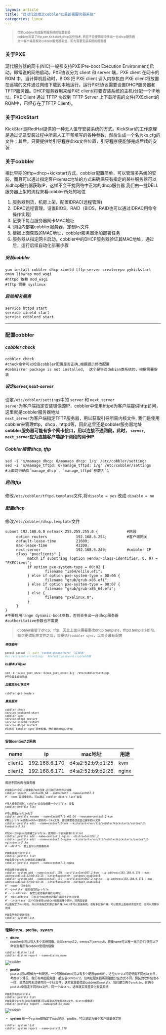 ```yaml
---
layout: article
title: "自动化运维之cobbler批量部署服务器系统"
categories: linux
---
```

><small><small>借助cobbler完成服务器系统的批量安装  
cobbler封装了tftp,pxe,kickstart,dhcp这些技术, 而且不会使网段中多出一台dhcp服务器  
文中客户端是相对cobbler服务器来说，即为需要安装系统的服务器</small></small>  

### 关于PXE
现代服务器的网卡(NIC)一般都支持PXE(Pre-boot Execution Environment)启动。即常说的网络启动。PXE协议分为 client 和 server 端，PXE client 在网卡的 ROM 中，当计算机启动时，BIOS 把 PXE client 调入内存执由 PXE client将放置在远端的文件通过网络下载到本地运行。运行PXE协议需要设置DHCP服务器和TFTP服务器。DHCP服务器用来给PXE client(将要安装系统的主机)分配一个IP地址。PXE Client 通过 TFTP 协议到 TFTP Server 上下载所需的文件(PXEclient的ROM中，已经存在了TFTP Client)。

### 关于KickStart
KickStart是RedHat提供的一种无人值守安装系统的方式。KickStart的工作原理是通过记录安装过程中所需人工干预填写的各种参数，然后生成一个名为ks.cfg的文件；其后，只要提供给引导程序此ks文件位置，引导程序便能够完成后续的安装

### 关于cobbler
相比早期的tftp+dhcp+kickstart方式，cobbler配置简单，可以管理多系统的安装，而且可以通过指定客户端mac地址的方式来确保只有指定的某些服务器可以从dhcp服务器获取IP，这样不会干扰网络中正常的dhcp服务器
我们由一批DELL服务器上架的流程来看cobbler所处的地位

1. 服务器到货，机房上架，配置IDRAC(远程管理)
1. IDRAC远程管理，设置BIOS，RAID（BIOS，RAID也可以通过IDRAC用命令操作实现）
1. 记录下每台服务器网卡MAC地址
1. 网段内部署cobbler服务器，定制ks文件
1. 根据上面获取的MAC地址，cobbler服务器添加部署任务
1. 服务器从指定网卡启动，cobbler中的DHCP服务器验证其MAC地址，通过后，运行后续自动化部署步骤

##### 安装cobbler
``` shell
yum install cobbler dhcp xinetd tftp-server createrepo pykickstart cman libwrap mod_wsgi
#httpd 依赖 mod_wsgi
#tftp 需要 syslinux
```

##### 启动相关服务  
``` shell
service httpd start
service xinetd start
service cobblerd start
```

------

### 配置cobbler  

##### cobbler check  
``` shell
cobbler check
#check命令可以检查cobbler配置是否正确,根据提示修改配置
#debmirror package is not installed,  这个是针对debian类系统的，根据需要安装
```

##### 设定server,next-server
设定`/etc/cobbler/settings`中的 `server` 和 `next_server`  
`server`为客户端指定安装镜像源IP，cobbler中使用httpd为客户端提供http访问，这里就是cobbler服务器地址  
`next_server`为客户端指定TFTP服务器，用以获取引导所需内核文件, 我们是使用cobbler来管理tftp，dhcp，httpd等，因此这里还是cobbler服务器地址  
**cobbler服务器可能有多个网卡接口，用以连接不通网段，此时， `server`, `next_server`应为连接客户端那个网段的网卡IP**

##### Cobbler接管dhcp, tftp  
``` shell
sed -i 's/manage_dhcp: 0/manage_dhcp: 1/g' /etc/cobbler/settings
sed -i 's/manage_tftpd: 0/manage_tftpd: 1/g' /etc/cobbler/settings
#上面两行确保`manage_dhcp`, `manage_tftpd`参数为`1`
```

##### 启用tftp
修改`/etc/cobbler/tftpd.template`文件,将`disable = yes` 改成 `disable = no`

##### 配置dhcp
修改`/etc/cobbler/dhcp.template`文件

``` shell
subnet 192.168.6.0 netmask 255.255.255.0 {             #网段
     option routers             192.168.6.254;         #客户端网关
     default-lease-time         21600;
     max-lease-time             43200;
     next-server                192.168.6.249;         #cobbler IP
     class "pxeclients" {
          match if substring (option vendor-class-identifier, 0, 9) = "PXEClient";
          if option pxe-system-type = 00:02 {
                  filename "ia64/elilo.efi";
          } else if option pxe-system-type = 00:06 {
                  filename "grub/grub-x86.efi";
          } else if option pxe-system-type = 00:07 {
                  filename "grub/grub-x86_64.efi";
          } else {
                  filename "pxelinux.0";
          }
     }
}
#不要启用range dynamic-boot参数，否则会多出一台dhcp服务器
#authoritative参数也不需要
```

><small>cobbler接管了dhcp，tftp，因此上面只需要更改dhcp.template，tftpd.template即可，每次更改配置文件之后，需要执行`cobbler sync`，以同步最新配置<small>

##### 修改密码
``` bash
penssl passwd -1 -salt 'random-phrase-here' '123456'
#vi /etc/cobbler/settings 　#default_password_crypted参数
```

##### ks脚本关闭pxe  
``` shell
sed -i 's/pxe_just_once: 0/pxe_just_once: 1/g' /etc/cobbler/settings
#不会重复安装系统
```

##### 加载启动引导文件
``` shell
cobbler get-loaders
```

##### 重启服务  
``` shell
cobbler check
service cobblerd start
cobbler sync
service httpd restart
service xinetd restart
service dhcpd restart
#先执行`cobbler sync`同步配置，然后重启dhcp,tftp
```

------

### 安装centos7.2系统

name  | ip  | mac地址  | 用途 
--------- | -------- | -------- | --------
client1  | 192.168.6.170  | d4:a2:52:b9:d1:25  | kvm
client2  | 192.168.6.171  | d4:a2:52:b9:d2:26  | nginx

用途不同的两台服务器

``` shell
#挂载CentOS7.2镜像到/mnt目录,运行如下命令导入镜像
cobbler import --arch=x86_64 --path=/mnt/ --name=CentOS7.2
#`--name`是镜像名称，可以通过`cobbler distro list`查看

#导入镜像的同时，cobbler会自动创建一个profile，查看
cobbler profile list

#可以更改profile名字
cobbler profile rename --name=CentOS7.2-x86_64 --newname=centos7.2-kvm
#默认profile使用cobbler提供的一个ks文件，我们需要修改成自己编写的ks文件
cobbler profile edit --name=centos7.2-kvm --kickstart=/var/lib/cobbler/kickstarts/centos7.2-kvminstall.ks

#为另一台nginx应用建立profile，使用同一个安装镜像(distro)
cobbler profile add --name=centos7.2-nginx --distro=CentOS7.2
cobbler profile edit --name=centos7.2-nginx --kickstart=/var/lib/cobbler/kickstarts/centos7.2-nginxinstall.ks
#`--distro` 是上面导入的镜像名称

#查看这两个profile
cobbler profile list
#查看某个profile使用的具体配置
cobbler profile report --name=centos7.2-nginx

#添加两个安装任务
cobbler system add --name=install_170 --profile=CentOS7.2-kvm --ip-address=192.168.6.170 --mac-address=d4:a2:52:b9:d1:25 --interface=eth0 --netboot-enabled=1
cobbler system add --name=install_171 --profile=CentOS7.2-nginx --ip-address=192.168.6.171 --mac-address=d4:a2:52:b9:d2:26 --interface=eth0 --netboot-enabled=1
#`--name` 任务名称
#`--profile` 任务使用的profile
#`--ip-address` 指定分配给客户端的ip地址
#`--mac-address` 只有这个mac地址的客户端网卡才允许安装
#`--interface` 这个任务使用cobbler服务器哪个网卡，跨网段安装
#上面指定了mac地址，所以只有指定的那台客户端(mac)才可以安装系统，若有多台客户端，可以依照上面继续添加其它，也可以用脚本完成

#查看所有的安装任务
cobbler system list

```

---------

### 理解distro，profile，system
- **distro**  
cobbler中可以导入多个系统镜像，比如centos7.2，centos7.1,centos6，镜像name可以唯一标示它们,使用以下命令查看所有cobbler管理的镜像  

``` shell
cobbler distro list
cobbler distro report --name=distro_name
```

![cobbler](/images/linux/cobbler/cobbler-1.png)

- **profile**  
`profile`可以理解为一种配置，一个镜像(distro)可以有多个配置(profile)，这些`profile`可能使用不同的ks文件。考虑以下情况，我们有两批服务器，都安装centos7.2，但两批服务器所需磁盘分区方式不同，预装的软件包也不一样，显然此时无法使用同一个ks文件，这时就需要借助cobbler的`profile`，我们建立两个`profile`，在两个`profile`中指定不同的ks文件，同一个`distro`，这样就实现差异化安装系统

``` shell
#查看所有的profile
cobbler profile list
#查看某个profile的具体配置(可以看到其所使用的ks文件，distro镜像源)
cobbler profile report --name=profile_name
```

![cobbler](/images/linux/cobbler/cobbler-2.png)

- **system**
每一个`system`都指定了mac地址，profile，可以说是为每个客户端量身定制

``` shell
cobbler system list
cobbler system report --name=install_170
```